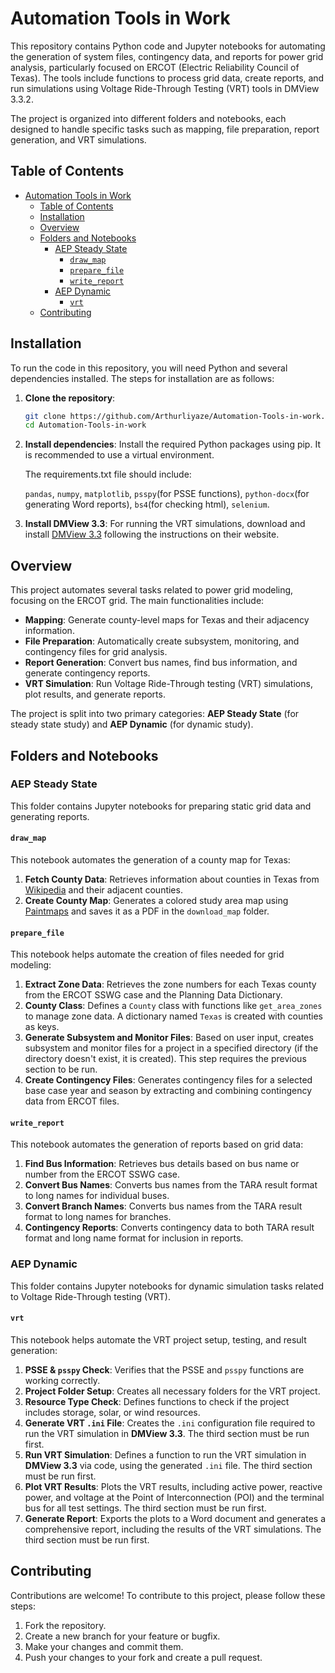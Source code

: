# Automation Tools in Work

This repository contains Python code and Jupyter notebooks for automating the generation of system files, contingency data, and reports for power grid analysis, particularly focused on ERCOT (Electric Reliability Council of Texas). The tools include functions to process grid data, create reports, and run simulations using Voltage Ride-Through Testing (VRT) tools in DMView 3.3.2.

The project is organized into different folders and notebooks, each designed to handle specific tasks such as mapping, file preparation, report generation, and VRT simulations.

## Table of Contents
- [Automation Tools in Work](#automation-tools-in-work)
  - [Table of Contents](#table-of-contents)
  - [Installation](#installation)
  - [Overview](#overview)
  - [Folders and Notebooks](#folders-and-notebooks)
    - [AEP Steady State](#aep-steady-state)
      - [`draw_map`](#draw_map)
      - [`prepare_file`](#prepare_file)
      - [`write_report`](#write_report)
    - [AEP Dynamic](#aep-dynamic)
      - [`vrt`](#vrt)
  - [Contributing](#contributing)

## Installation

To run the code in this repository, you will need Python and several dependencies installed. The steps for installation are as follows:

1. **Clone the repository**:
   ```bash
   git clone https://github.com/Arthurliyaze/Automation-Tools-in-work.git
   cd Automation-Tools-in-work
2. **Install dependencies**:
   Install the required Python packages using pip. It is recommended to use a virtual environment.
   
   The requirements.txt file should include: 
   
   `pandas`, `numpy`, `matplotlib`, `psspy`(for PSSE functions), `python-docx`(for generating Word reports), `bs4`(for checking html), `selenium`.
   
3. **Install DMView 3.3**:
   For running the VRT simulations, download and install [DMView 3.3](https://sites.google.com/view/dmview/home) following the instructions on their website.
   
## Overview

This project automates several tasks related to power grid modeling, focusing on the ERCOT grid. The main functionalities include:

- **Mapping**: Generate county-level maps for Texas and their adjacency information.
- **File Preparation**: Automatically create subsystem, monitoring, and contingency files for grid analysis.
- **Report Generation**: Convert bus names, find bus information, and generate contingency reports.
- **VRT Simulation**: Run Voltage Ride-Through testing (VRT) simulations, plot results, and generate reports.

The project is split into two primary categories: **AEP Steady State** (for steady state study) and **AEP Dynamic** (for dynamic study).

## Folders and Notebooks

### AEP Steady State

This folder contains Jupyter notebooks for preparing static grid data and generating reports.

#### `draw_map`
This notebook automates the generation of a county map for Texas:
1. **Fetch County Data**: Retrieves information about counties in Texas from [Wikipedia](https://en.wikipedia.org/wiki/List_of_counties_in_Texas) and their adjacent counties.
2. **Create County Map**: Generates a colored study area map using [Paintmaps](https://paintmaps.com/map-charts/272/Texas-map-chart) and saves it as a PDF in the `download_map` folder.

#### `prepare_file`
This notebook helps automate the creation of files needed for grid modeling:
1. **Extract Zone Data**: Retrieves the zone numbers for each Texas county from the ERCOT SSWG case and the Planning Data Dictionary.
2. **County Class**: Defines a `County` class with functions like `get_area_zones` to manage zone data. A dictionary named `Texas` is created with counties as keys.
3. **Generate Subsystem and Monitor Files**: Based on user input, creates subsystem and monitor files for a project in a specified directory (if the directory doesn't exist, it is created). This step requires the previous section to be run.
4. **Create Contingency Files**: Generates contingency files for a selected base case year and season by extracting and combining contingency data from ERCOT files.

#### `write_report`
This notebook automates the generation of reports based on grid data:
1. **Find Bus Information**: Retrieves bus details based on bus name or number from the ERCOT SSWG case.
2. **Convert Bus Names**: Converts bus names from the TARA result format to long names for individual buses.
3. **Convert Branch Names**: Converts bus names from the TARA result format to long names for branches.
4. **Contingency Reports**: Converts contingency data to both TARA result format and long name format for inclusion in reports.

### AEP Dynamic

This folder contains Jupyter notebooks for dynamic simulation tasks related to Voltage Ride-Through testing (VRT).

#### `vrt`
This notebook helps automate the VRT project setup, testing, and result generation:
1. **PSSE & `psspy` Check**: Verifies that the PSSE and `psspy` functions are working correctly.
2. **Project Folder Setup**: Creates all necessary folders for the VRT project.
3. **Resource Type Check**: Defines functions to check if the project includes storage, solar, or wind resources.
4. **Generate VRT `.ini` File**: Creates the `.ini` configuration file required to run the VRT simulation in **DMView 3.3**. The third section must be run first.
5. **Run VRT Simulation**: Defines a function to run the VRT simulation in **DMView 3.3** via code, using the generated `.ini` file. The third section must be run first.
6. **Plot VRT Results**: Plots the VRT results, including active power, reactive power, and voltage at the Point of Interconnection (POI) and the terminal bus for all test settings. The third section must be run first.
7. **Generate Report**: Exports the plots to a Word document and generates a comprehensive report, including the results of the VRT simulations. The third section must be run first.

## Contributing

Contributions are welcome! To contribute to this project, please follow these steps:

1. Fork the repository.
2. Create a new branch for your feature or bugfix.
3. Make your changes and commit them.
4. Push your changes to your fork and create a pull request.
